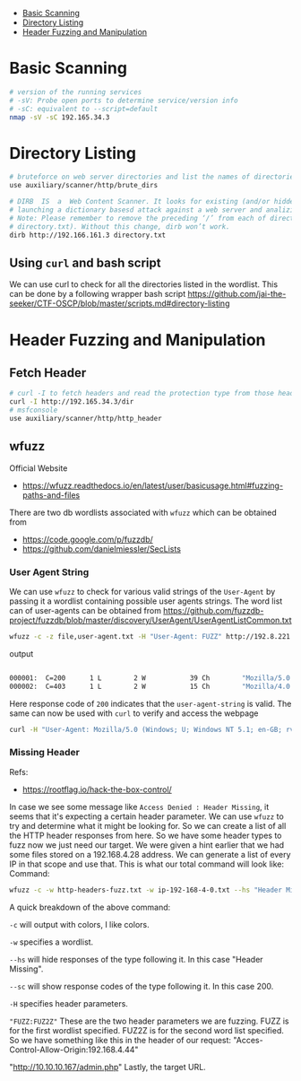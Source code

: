 * [Basic Scanning](#bash-scanning)
* [Directory Listing](#directory-listing)
* [Header Fuzzing and Manipulation](#header-fuzzing-and-manipulation)
# Basic Scanning
```sh
# version of the running services
# -sV: Probe open ports to determine service/version info
# -sC: equivalent to --script=default
nmap -sV -sC 192.165.34.3
```
# Directory Listing
```sh
# bruteforce on web server directories and list the names of directories found using msfconsole
use auxiliary/scanner/http/brute_dirs

# DIRB  IS  a  Web Content Scanner. It looks for existing (and/or hidden) Web Objects. It basically works by
# launching a dictionary basesd attack against a web server and analizing the response.
# Note: Please remember to remove the preceding ‘/’ from each of directory name entry (in the
# directory.txt). Without this change, dirb won’t work.
dirb http://192.166.161.3 directory.txt
```
## Using `curl` and bash script
We can use curl to check for all the directories listed in the wordlist. This can be done by a following wrapper bash script
<https://github.com/jai-the-seeker/CTF-OSCP/blob/master/scripts.md#directory-listing>

# Header Fuzzing and Manipulation
## Fetch Header
```sh
# curl -I to fetch headers and read the protection type from those headers
curl -I http://192.165.34.3/dir
# msfconsole
use auxiliary/scanner/http/http_header
```
## wfuzz
Official Website
* <https://wfuzz.readthedocs.io/en/latest/user/basicusage.html#fuzzing-paths-and-files>

There are two db wordlists associated with `wfuzz` which can be obtained from
* <https://code.google.com/p/fuzzdb/>
* <https://github.com/danielmiessler/SecLists>
### User Agent String
We can use `wfuzz` to check for various valid strings of the `User-Agent` by passing it a wordlist containing possible user agents strings.
The word list can of user-agents can be obtained from <https://github.com/fuzzdb-project/fuzzdb/blob/master/discovery/UserAgent/UserAgentListCommon.txt>
```sh
wfuzz -c -z file,user-agent.txt -H "User-Agent: FUZZ" http://192.8.221.3/secret
```
output
```sh

000001:  C=200      1 L        2 W           39 Ch        "Mozilla/5.0 (Windows; U; Windows NT 5.1; en-GB; rv:1.8.1.6) Gecko/20070725 Firefox/2.0.0.6"
000002:  C=403      1 L        2 W           15 Ch        "Mozilla/4.0 (compatible; MSIE 7.0; Windows NT 5.1)"
```
Here response code of `200` indicates that the `user-agent-string` is valid. The same can now be used with `curl` to verify and access the webpage
```sh
curl -H "User-Agent: Mozilla/5.0 (Windows; U; Windows NT 5.1; en-GB; rv:1.8.1.6) Gecko/20070725 Firefox/2.0.0.6" 192.8.221.3/secret
```
### Missing Header
Refs:
* <https://rootflag.io/hack-the-box-control/>

In case we see some message like `Access Denied : Header Missing`, it seems that it's expecting a certain header parameter. We can use `wfuzz` to try and determine what it might be looking for. So we can create a list of all the HTTP header responses from here. So we have some header types to fuzz now we just need our target. We were given a hint earlier that we had some files stored on a 192.168.4.28 address. We can generate a list of every IP in that scope and use that. This is what our total command will look like:
Command:
```sh
wfuzz -c -w http-headers-fuzz.txt -w ip-192-168-4-0.txt --hs "Header Missing" --sc "200" -H "FUZZ:FUZ2Z" "http://10.10.10.167/admin.php"
```
A quick breakdown of the above command:

`-c` will output with colors, I like colors.

`-w` specifies a wordlist.

`--hs` will hide responses of the type following it. In this case "Header Missing".

`--sc` will show response codes of the type following it. In this case 200.

`-H` specifies header parameters.

`"FUZZ:FUZ2Z"` These are the two header parameters we are fuzzing. FUZZ is for the first wordlist specified. FUZ2Z is for the second word list specified. So we have something like this in the header of our request: "Acces-Control-Allow-Origin:192.168.4.44"

"http://10.10.10.167/admin.php" Lastly, the target URL.
